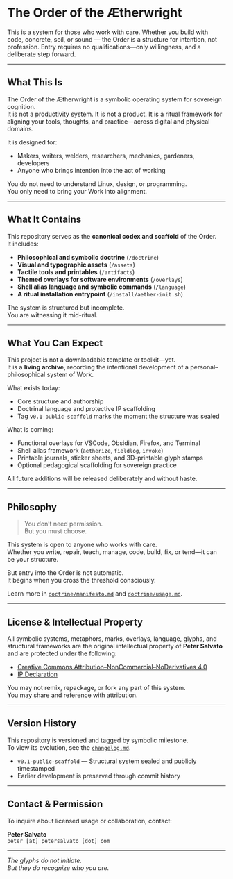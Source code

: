 # The Order of the Ætherwright

This is a system for those who work with care. Whether you build with code, concrete, soil, or sound — the Order is a structure for intention, not profession. Entry requires no qualifications—only willingness, and a deliberate step forward.

---

## What This Is

The Order of the Ætherwright is a symbolic operating system for sovereign cognition.  
It is not a productivity system. It is not a product. It is a ritual framework for aligning your tools, thoughts, and practice—across digital and physical domains.

It is designed for:
- Makers, writers, welders, researchers, mechanics, gardeners, developers
- Anyone who brings intention into the act of working

You do not need to understand Linux, design, or programming.  
You only need to bring your Work into alignment.

---

## What It Contains

This repository serves as the **canonical codex and scaffold** of the Order.  
It includes:

- **Philosophical and symbolic doctrine** (`/doctrine`)
- **Visual and typographic assets** (`/assets`)
- **Tactile tools and printables** (`/artifacts`)
- **Themed overlays for software environments** (`/overlays`)
- **Shell alias language and symbolic commands** (`/language`)
- **A ritual installation entrypoint** (`/install/aether-init.sh`)

The system is structured but incomplete.  
You are witnessing it mid-ritual.

---

## What You Can Expect

This project is not a downloadable template or toolkit—yet.  
It is a **living archive**, recording the intentional development of a personal–philosophical system of Work.

What exists today:
- Core structure and authorship
- Doctrinal language and protective IP scaffolding
- Tag `v0.1-public-scaffold` marks the moment the structure was sealed

What is coming:
- Functional overlays for VSCode, Obsidian, Firefox, and Terminal
- Shell alias framework (`aetherize`, `fieldlog`, `invoke`)
- Printable journals, sticker sheets, and 3D-printable glyph stamps
- Optional pedagogical scaffolding for sovereign practice

All future additions will be released deliberately and without haste.

---

## Philosophy

> You don’t need permission.  
> But you must choose.

This system is open to anyone who works with care.  
Whether you write, repair, teach, manage, code, build, fix, or tend—it can be your structure.

But entry into the Order is not automatic.  
It begins when you cross the threshold consciously.

Learn more in [`doctrine/manifesto.md`](./doctrine/manifesto.md) and [`doctrine/usage.md`](./doctrine/usage.md).

---

## License & Intellectual Property

All symbolic systems, metaphors, marks, overlays, language, glyphs, and structural frameworks are the original intellectual property of **Peter Salvato** and are protected under the following:

- [Creative Commons Attribution–NonCommercial–NoDerivatives 4.0](./license.md)
- [IP Declaration](./legal/ip_declaration.md)

You may not remix, repackage, or fork any part of this system.  
You may share and reference with attribution.

---

## Version History

This repository is versioned and tagged by symbolic milestone.  
To view its evolution, see the [`changelog.md`](./changelog.md).

- `v0.1-public-scaffold` — Structural system sealed and publicly timestamped  
- Earlier development is preserved through commit history

---

## Contact & Permission

To inquire about licensed usage or collaboration, contact:

**Peter Salvato**  
`peter [at] petersalvato [dot] com`

---

_The glyphs do not initiate.  
But they do recognize who you are._